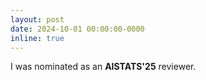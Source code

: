 ```yaml
---
layout: post
date: 2024-10-01 00:00:00-0000
inline: true
---
```


I was nominated as an **AISTATS'25** reviewer.
